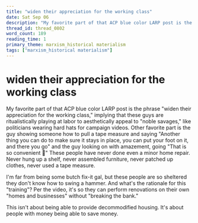 ```yaml
---
title: "widen their appreciation for the working class"
date: Sat Sep 06
description: "My favorite part of that ACP blue color LARP post is the phrase 'widen their appreciation for the working class,' implying that these guys are ritualistically..."
thread_id: thread_0802
word_count: 189
reading_time: 1
primary_theme: marxism_historical materialism
tags: ["marxism_historical materialism"]
---
```


# widen their appreciation for the working class

My favorite part of that ACP blue color LARP post is the phrase "widen their appreciation for the working class," implying that these guys are ritualistically playing at labor to aesthetically appeal to "noble savages," like politicians wearing hard hats for campaign videos. Other favorite part is the guy showing someone how to pull a tape measure and saying "Another thing you can do to make sure it stays in place, you can put your foot on it, and there you go" and the guy looking on with amazement, going "That is so convenient 🤯" These people have never done even a minor home repair. Never hung up a shelf, never assembled furniture, never patched up clothes, never used a tape measure.

I'm far from being some butch fix-it gal, but these people are so sheltered they don't know how to swing a hammer. And what's the rationale for this "training"? Per the video, it's so they can perform renovations on their own "homes and businesses" without "breaking the bank."

This isn't about being able to provide decommodified housing. It's about people with money being able to save money.